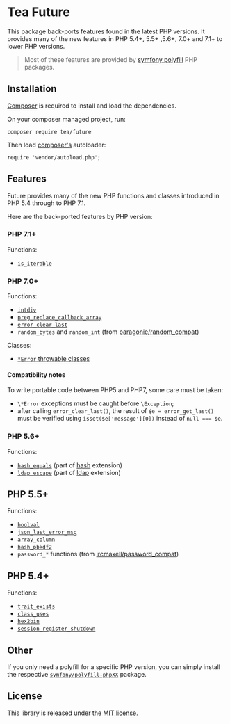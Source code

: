 # Tea Future

This package back-ports features found in the latest PHP versions.
It provides many of the new features in PHP 5.4+, 5.5+ ,5.6+, 7.0+ and 7.1+ to lower PHP versions.

> Most of these features are provided by [symfony polyfill][] PHP packages.

## Installation

[Composer][] is required to install and load the dependencies.

On your composer managed project, run:

    composer require tea/future

Then load [composer's][composer] autoloader:

    require 'vendor/autoload.php';


## Features

Future provides many of the new PHP functions and classes introduced in PHP 5.4 through to PHP 7.1.

Here are the back-ported features by PHP version:

### PHP 7.1+

Functions:

- [`is_iterable`](http://php.net/is_iterable)

### PHP 7.0+

Functions:

- [`intdiv`](http://php.net/intdiv)
- [`preg_replace_callback_array`](http://php.net/preg_replace_callback_array)
- [`error_clear_last`](http://php.net/error_clear_last)
- `random_bytes` and `random_int` (from [paragonie/random_compat](https://github.com/paragonie/random_compat))

Classes:

- [`*Error` throwable classes](http://php.net/Error)


#### Compatibility notes

To write portable code between PHP5 and PHP7, some care must be taken:
- `\*Error` exceptions must be caught before `\Exception`;
- after calling `error_clear_last()`, the result of `$e = error_get_last()` must be
  verified using `isset($e['message'][0])` instead of `null === $e`.


### PHP 5.6+

Functions:

- [`hash_equals`](http://php.net/hash_equals)  (part of [hash](http://php.net/hash) extension)
- [`ldap_escape`](http://php.net/ldap_escape) (part of [ldap](http://php.net/ldap) extension)


## PHP 5.5+

Functions:

- [`boolval`](http://php.net/boolval)
- [`json_last_error_msg`](http://php.net/json_last_error_msg)
- [`array_column`](http://php.net/array_column)
- [`hash_pbkdf2`](http://php.net/hash_pbkdf2)
- `password_*` functions (from [ircmaxell/password_compat](https://github.com/ircmaxell/password_compat))


## PHP 5.4+

Functions:

- [`trait_exists`](http://php.net/trait_exists)
- [`class_uses`](http://php.net/class_uses)
- [`hex2bin`](http://php.net/hex2bin)
- [`session_register_shutdown`](http://php.net/session_register_shutdown)


## Other

If you only need a polyfill for a specific PHP version, you can simply install the respective
[`symfony/polyfill-phpXX`][symfony polyfill] package.


## License

This library is released under the [MIT license](LICENSE).


[composer]: https://getcomposer.org/ "Dependency Manager for PHP"
[symfony polyfill]: https://github.com/symfony/polyfill "Symfony Polyfill Package"